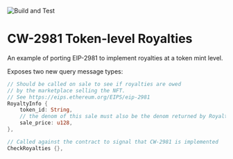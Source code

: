 ![Build and Test](https://github.com/envoylabs/cw2981-token-level-royalties/actions/workflows/build_and_test.yml/badge.svg)

# CW-2981 Token-level Royalties

An example of porting EIP-2981 to implement royalties at a token mint level.

Exposes two new query message types:

```rust
// Should be called on sale to see if royalties are owed
// by the marketplace selling the NFT.
// See https://eips.ethereum.org/EIPS/eip-2981
RoyaltyInfo {
    token_id: String,
    // the denom of this sale must also be the denom returned by RoyaltiesInfoResponse
    sale_price: u128,
},

// Called against the contract to signal that CW-2981 is implemented
CheckRoyalties {},
```
